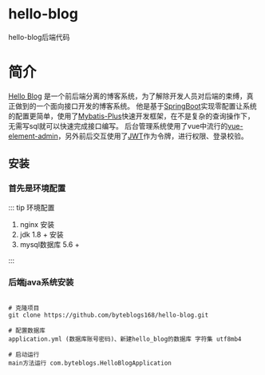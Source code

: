 # hello-blog
hello-blog后端代码

# 简介
[Hello Blog](http://helloblog.byteblogs.com/) 是一个前后端分离的博客系统，为了解除开发人员对后端的束缚，真正做到的一个面向接口开发的博客系统。
他是基于[SpringBoot](https://spring.io/projects/spring-boot/)实现零配置让系统的配置更简单，使用了[Mybatis-Plus](https://mp.baomidou.com/)快速开发框架，在不是复杂的查询操作下，无需写sql就可以快速完成接口编写。
后台管理系统使用了vue中流行的[vue-element-admin](https://panjiachen.github.io/vue-element-admin-site/#/)，另外前后交互使用了[JWT](https://jwt.io/)作为令牌，进行权限、登录校验。
## 安装
### 首先是环境配置

::: tip 环境配置
 1. nginx 安装 
 2. jdk 1.8 + 安装
 3. mysql数据库 5.6 +
 
:::


### 后端java系统安装

```

# 克隆项目
git clone https://github.com/byteblogs168/hello-blog.git

# 配置数据库
application.yml (数据库账号密码)、新建hello_blog的数据库 字符集 utf8mb4 

# 启动运行
main方法运行 com.byteblogs.HelloBlogApplication

```
